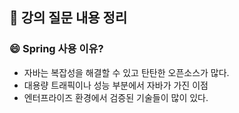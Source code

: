 ## :book: 강의 질문 내용 정리

### :smile: Spring 사용 이유?
- 자바는 복잡성을 해결할 수 있고 탄탄한 오픈소스가 많다.
- 대용량 트래픽이나 성능 부분에서 자바가 가진 이점
- 엔터프라이즈 환경에서 검증된 기술들이 많이 있다.
